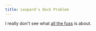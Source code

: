 ```yaml
---
title: Leopard's Dock Problem
---
```


I really don't see what [all the fuss](http://daringfireball.net/2007/10/solomonic_dock_solution) is about.

